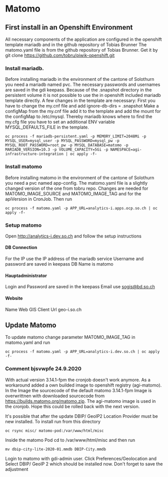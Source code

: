 # Matomo

## First install in an Openshift Environment

All necessary components of the application are configured in the openshift template mariadb and in the github repository of Tobias Brunner
The matomo.yaml file is from the github repository of Tobias Brunner. Get it by git clone https://github.com/tobru/piwik-openshift.git
### Install mariadb.
Before installing mariadb in the environment of the cantone of Solothurn you need a mariadb named pvc.
The necessary passwords and usernames are saved in the gdi keepass.
Because of the .snapshot directory in the persistent volume it is not possible to use the in openshift included mariadb template directly.
A few changes in the template are necessary:
First you have to change the my.cnf file and add ignore-db-dirs = .snapshot
Make a configMap from the my.cnf file add it to the template and add the mount for the configMap to /etc/mysql.
Thereby mariadb knows where to find the my.cfg file you have to set an additional ENV variable MYSQL_DEFAULTS_FILE in the template.
```
oc process -f mariadb-persistent.yaml -p MEMORY_LIMIT=2048Mi -p MYSQL_USER=mysql_user -p MYSQL_PASSWORD=mysql_pw -p MYSQL_ROOT_PASSWORD=root_pw -p MYSQL_DATABASE=matomo -p MARIADB_VERSION=10.3 -p VOLUME_CAPACITY=5Gi -p NAMESPACE=agi-infrastructure-integration | oc apply -f-
```

### Install matomo

Before installing matomo in the environment of the cantone of Solothurn you need a pvc named app-config.
The matomo.yaml file is a slightly changed version of the one from tobru repo.
Changes are needed for MATOMO_IMAGE_SOURCE and MATOMO_IMAGE_TAG and for the apiVersion in CronJob.
Then run
```
oc process -f matomo.yaml -p APP_URL=analytics-i.apps.ocp.so.ch | oc apply -f-
```

### Setup matomo
Open http://analytics-i.dev.so.ch and follow the setup instructions
#### DB Connection
For the IP use the IP address of the mariadb service
Username and password are saved in keepass
DB Name is matomo
#### Hauptadministrator
Login and Password are saved in the keepass
Email use sogis@bd.so.ch
#### Website
Name Web GIS Client
Url geo-i.so.ch

## Update Matomo
To update matomo change parameter MATOMO_IMAGE_TAG in matomo.yaml and run
```
oc process -f matomo.yaml -p APP_URL=analytics-i.dev.so.ch | oc apply -f-
```
### Comment bjsvwpfe 24.9.2020
With actual version 3.14.1-fpm the cronjob doesn't work anymore. As a workaround added a own builded image to openshift registry (agi-matomo).
In the Image the sourcecode of the default matomo 3.14.1-fpm Image is overwrittnen with downloaded sourcecode from https://builds.matomo.org/matomo.zip.
The agi-matomo image is used in the cronjob.
Hope this could be rolled back with the next version.


It's possible that after the update DBIP/ GeoIP2 Location Provider must be new installed.
To install run from this directory 
```
oc rsync misc/ matomo-pod:/var/www/html/misc
```
Inside the matomo Pod cd to /var/www/html/misc and then run
```
mv dbip-city-lite-2020-01.mmdb DBIP-City.mmdb
```
Login to matomo with gdi-admin user.
Click Preferences/Geolocation and Select DBIP/ GeoIP 2 which should be installed now. 
Don't forget to save the adjustment
